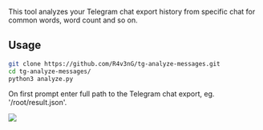 This tool analyzes your Telegram chat export history from specific chat for common words, word count and so on.

## Usage
```bash
git clone https://github.com/R4v3nG/tg-analyze-messages.git
cd tg-analyze-messages/
python3 analyze.py
```
On first prompt enter full path to the Telegram chat export, eg. '/root/result.json'.




<a href="https://www.buymeacoffee.com/R4v3nG"><img src="https://img.buymeacoffee.com/button-api/?text=Buy me a pizza&emoji=🍕&slug=R4v3nG&button_colour=FFDD00&font_colour=000000&font_family=Cookie&outline_colour=000000&coffee_colour=ffffff"></a>
